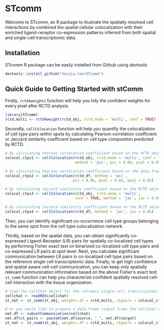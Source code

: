 
<!-- README.md is generated from README.Rmd. Please edit that file -->

# STcomm

<!-- badges: start -->
<!-- badges: end -->

Welcome to STcomm, an R package to illustrate the spatially resolved
cell interactions by combined the spatial cellular colocalization with
their enriched ligand-receptor co-expression patterns inferred from both
spatial and single-cell transcriptomic data.

## Installation

STcomm R package can be easily installed from Github using devtools:

``` r
devtools::install_github("Vanjia-lee/STcomm")
```

## Quick Guide to Getting Started with stComm

Firstly, `rctd4weights` function will help you tidy the confident
weights for every pixel after RCTD analysis.

``` r
library(STcomm)
rctd.multi <- rctd4weight(rctd_obj, rctd_mode = 'multi', conf = TRUE)
```

Secondly, `cellColocation` function will help you quantify the
colocalization of cell type pairs within spots by calculating Pearson
correlation coefficient or Jaccard similarity coefficient based on cell
type composition predicted by RCTD.

``` r
# By calculating Pearson correlation coefficient based on the RCTD object  
colocal_ctps1 <- cellColocation(rctd_obj, rctd_mode = 'multi', conf = TRUE,
                                method = 'pcc', pcc = 0.06, pval = 0.05, padj = 0.05)

# By calculating Pearson correlation coefficient based on the data.frame of RCTD weights for each pixel
colocal_ctps2 <- cellColocation(rctd_df, method = 'pcc', 
                               pcc = 0.06, pval = 0.05, padj = 0.05)

# By calculating Jaccard similarity coefficient based on the RCTD object
colocal_ctps3 <- cellColocation(rctd_obj, rctd_mode = 'multi', 
                                conf = TRUE, method = 'jac', jac = 0.05)

# By calculating Jaccard similarity coefficient based on the RCTD object
colocal_ctps4 <- cellColocation(rctd_df, method = 'jac', jac = 0.05)
```

Then, you can identify significant co-occurrence cell type groups
belonging to the same spot from the cell type colocalization network.

Thirdly, based on the spatial data, you can obtain significantly
co-expressed Ligand-Receptor (LR) pairs for spatially co-localized cell
types by performing Fisher exact test on binarized co-localized cell
type pairs and co-expressed LR pairs at spot level. Next, you calculate
significant communication between LR pairs in co-localized cell type
pairs based on the reference single cell transcriptomic data. Finally, to
get high confidence and spatial aware cell-cell communication, you can
keep only spatially relevant communication information based on the
above Fisher's exact test. `st_comm` function can help you
characterize confident spatially resolved cell-cell interaction with the
tissue organization.

``` r
# load the CellChat object for the refrence single cell transcriptomic data
cellchat <- readRDS(cellchat)
st_net <- st_comm(st_obj, weights.df = rctd_multi, ctpairs = colocal_ctps1, cellchat = cellchat)

# or you would like to prepare a data.frame tidyed frome the CellChat object
net.df <- subsetCommunication(cellchat)
net.df$ct_pairs <- paste0(net.df$source, "_", net.df$target)
st_net <- st_comm(st_obj, weights.df = rctd_multi, ctpairs = colocal_ctps1, cellchat = net.df)
```
